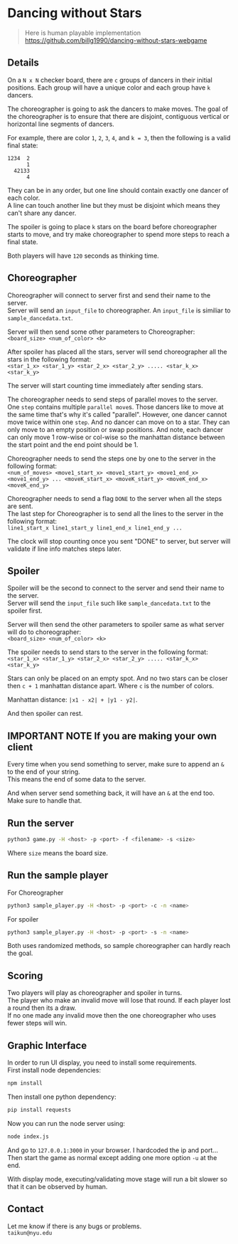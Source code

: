 Dancing without Stars
=====================

> Here is human playable implementation <https://github.com/billg1990/dancing-without-stars-webgame>

## Details
On a `N x N` checker board, there are `c` groups of dancers in their initial positions. Each group will have a unique color and each group have `k` dancers.  

The choreographer is going to ask the dancers to make moves. The goal of the choreographer is to ensure that there are disjoint, contiguous vertical or horizontal line segments of dancers.  

For example, there are color `1`, `2`, `3`, `4`, and `k = 3`, then the following is a valid final state:
```
1234  2 
      1
  42133
      4
```
They can be in any order, but one line should contain exactly one dancer of each color.  
A line can touch another line but they must be disjoint which means they can't share any dancer.  

The spoiler is going to place `k` stars on the board before choreographer starts to move, and try make choreographer to spend more steps to reach a final state.

Both players will have `120` seconds as thinking time.

## Choreographer
Choreographer will connect to server first and send their name to the server.  
Server will send an `input_file` to choreographer. An `input_file` is similiar to `sample_dancedata.txt`.  

Server will then send some other parameters to Choreographer:  
`<board_size> <num_of_color> <k>`

After spoiler has placed all the stars, server will send choreographer all the stars in the following format:  
`<star_1_x> <star_1_y> <star_2_x> <star_2_y> ..... <star_k_x> <star_k_y>`  

The server will start counting time immediately after sending stars.  

The choreographer needs to send steps of parallel moves to the server. One `step` contains multiple `parallel move`s. Those dancers like to move at the same time that's why it's called "parallel". However, one dancer cannot move twice within one `step`. And no dancer can move on to a star. They can only move to an empty position or swap positions. And note, each dancer can only move 1 row-wise or col-wise so the manhattan distance between the start point and the end point should be 1.

Choreographer needs to send the steps one by one to the server in the following format:  
`<num_of_moves> <move1_start_x> <move1_start_y> <move1_end_x> <move1_end_y> ... <moveK_start_x> <moveK_start_y> <moveK_end_x> <moveK_end_y>`

Choreographer needs to send a flag `DONE` to the server when all the steps are sent.  
The last step for Choreographer is to send all the lines to the server in the following format:  
`line1_start_x line1_start_y line1_end_x line1_end_y ...`

The clock will stop counting once you sent "DONE" to server, but server will validate if line info matches steps later.

## Spoiler
Spoiler will be the second to connect to the server and send their name to the server.  
Server will send the `input_file` such like `sample_dancedata.txt` to the spoiler first.  

Server will then send the other parameters to spoiler same as what server will do to choreographer:  
`<board_size> <num_of_color> <k>`

The spoiler needs to send stars to the server in the following format:  
`<star_1_x> <star_1_y> <star_2_x> <star_2_y> ..... <star_k_x> <star_k_y>`  

Stars can only be placed on an empty spot. And no two stars can be closer then `c + 1` manhattan distance apart. Where `c` is the number of colors.  

Manhattan distance: `|x1 - x2| + |y1 - y2|`.  

And then spoiler can rest.

## IMPORTANT NOTE If you are making your own client
Every time when you send something to server, make sure to append an `&` to the end of your string.  
This means the end of some data to the server.  

And when server send something back, it will have an `&` at the end too. Make sure to handle that.  

## Run the server
```bash
python3 game.py -H <host> -p <port> -f <filename> -s <size>
```  
Where `size` means the board size.

## Run the sample player
For Choreographer
```bash
python3 sample_player.py -H <host> -p <port> -c -n <name>
```
For spoiler
```bash
python3 sample_player.py -H <host> -p <port> -s -n <name>
```

Both uses randomized methods, so sample choreographer can hardly reach the goal.

## Scoring
Two players will play as choreographer and spoiler in turns.  
The player who make an invalid move will lose that round.
If each player lost a round then its a draw.  
If no one made any invalid move then the one choreographer who uses fewer steps will win.

## Graphic Interface
In order to run UI display, you need to install some requirements.  
First install node dependencies:
```bash
npm install
```
Then install one python dependency:
```bash
pip install requests
```
Now you can run the node server using:
```bash
node index.js
```
And go to `127.0.0.1:3000` in your browser. I hardcoded the ip and port...  
Then start the game as normal except adding one more option `-u` at the end.  

With display mode, executing/validating move stage will run a bit slower so that it can be observed by human.

## Contact
Let me know if there is any bugs or problems.  
`taikun@nyu.edu`

